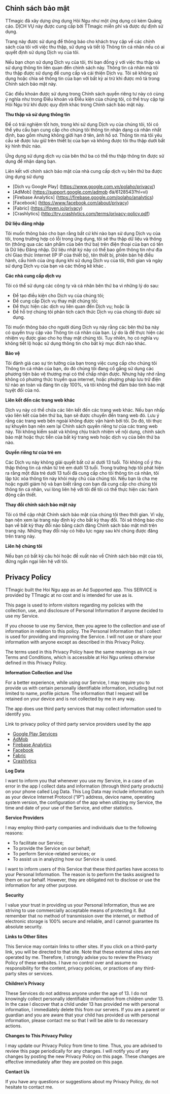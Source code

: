 ## Chính sách bảo mật

TTmagic đã xây dựng ứng dụng Hỏi Ngu như một ứng dụng có kèm Quảng cáo. DỊCH VỤ này được cung cấp bởi TTmagic miễn phí và được dự định sử dụng.

Trang này được sử dụng để thông báo cho khách truy cập về các chính sách của tôi với việc thu thập, sử dụng và tiết lộ Thông tin cá nhân nếu có ai quyết định sử dụng Dịch vụ của tôi.

Nếu bạn chọn sử dụng Dịch vụ của tôi, thì bạn đồng ý với việc thu thập và sử dụng thông tin liên quan đến chính sách này. Thông tin cá nhân mà tôi thu thập được sử dụng để cung cấp và cải thiện Dịch vụ. Tôi sẽ không sử dụng hoặc chia sẻ thông tin của bạn với bất kỳ ai trừ khi được mô tả trong Chính sách bảo mật này.

Các điều khoản được sử dụng trong Chính sách quyền riêng tư này có cùng ý nghĩa như trong Điều khoản và Điều kiện của chúng tôi, có thể truy cập tại Hỏi Ngu trừ khi được quy định khác trong Chính sách bảo mật này.

**Thu thập và sử dụng thông tin**

Để có trải nghiệm tốt hơn, trong khi sử dụng Dịch vụ của chúng tôi, tôi có thể yêu cầu bạn cung cấp cho chúng tôi thông tin nhận dạng cá nhân nhất định, bao gồm nhưng không giới hạn ở tên, ảnh hồ sơ. Thông tin mà tôi yêu cầu sẽ được lưu giữ trên thiết bị của bạn và không được tôi thu thập dưới bất kỳ hình thức nào.

Ứng dụng sử dụng dịch vụ của bên thứ ba có thể thu thập thông tin được sử dụng để nhận dạng bạn.

Liên kết với chính sách bảo mật của nhà cung cấp dịch vụ bên thứ ba được ứng dụng sử dụng

* [Dịch vụ Google Play] (https://www.google.com.vn/polaho/privacy/)
* [AdMob] (https://support.google.com/admob đá/6128543?hl=vi)
* [Firebase Analytics] (https://firebase.google.com/polaho/analytics)
* [Facebook] (https://www.facebook.com/about/privacy)
* [Fabric] (https://foven.io/privacy)
* [Crashlytics] (http://try.crashlytics.com/terms/privacy-policy.pdf)

**Dữ liệu đăng nhập**

Tôi muốn thông báo cho bạn rằng bất cứ khi nào bạn sử dụng Dịch vụ của tôi, trong trường hợp có lỗi trong ứng dụng, tôi sẽ thu thập dữ liệu và thông tin (thông qua các sản phẩm của bên thứ ba) trên điện thoại của bạn có tên là Dữ liệu Đăng nhập. Dữ liệu nhật ký này có thể bao gồm thông tin như địa chỉ Giao thức Internet (IP IP của thiết bị), tên thiết bị, phiên bản hệ điều hành, cấu hình của ứng dụng khi sử dụng Dịch vụ của tôi, thời gian và ngày sử dụng Dịch vụ của bạn và các thống kê khác .

**Các nhà cung cấp dịch vụ**

Tôi có thể sử dụng các công ty và cá nhân bên thứ ba vì những lý do sau:

*   Để tạo điều kiện cho Dịch vụ của chúng tôi;
*   Để cung cấp Dịch vụ thay mặt chúng tôi;
*   Để thực hiện các dịch vụ liên quan đến Dịch vụ; hoặc là
*   Để hỗ trợ chúng tôi phân tích cách thức Dịch vụ của chúng tôi được sử dụng.

Tôi muốn thông báo cho người dùng Dịch vụ này rằng các bên thứ ba này có quyền truy cập vào Thông tin cá nhân của bạn. Lý do là để thực hiện các nhiệm vụ được giao cho họ thay mặt chúng tôi. Tuy nhiên, họ có nghĩa vụ không tiết lộ hoặc sử dụng thông tin cho bất kỳ mục đích nào khác.

**Bảo vệ**

Tôi đánh giá cao sự tin tưởng của bạn trong việc cung cấp cho chúng tôi Thông tin cá nhân của bạn, do đó chúng tôi đang cố gắng sử dụng các phương tiện bảo vệ thương mại có thể chấp nhận được. Nhưng hãy nhớ rằng không có phương thức truyền qua internet, hoặc phương pháp lưu trữ điện tử nào an toàn và đáng tin cậy 100%, và tôi không thể đảm bảo tính bảo mật tuyệt đối của nó.

**Liên kết đến các trang web khác**

Dịch vụ này có thể chứa các liên kết đến các trang web khác. Nếu bạn nhấp vào liên kết của bên thứ ba, bạn sẽ được chuyển đến trang web đó. Lưu ý rằng các trang web bên ngoài không được vận hành bởi tôi. Do đó, tôi thực sự khuyên bạn nên xem lại Chính sách quyền riêng tư của các trang web này. Tôi không kiểm soát và không chịu trách nhiệm về nội dung, chính sách bảo mật hoặc thực tiễn của bất kỳ trang web hoặc dịch vụ của bên thứ ba nào.

**Quyền riêng tư của trẻ em**

Các Dịch vụ này không giải quyết bất cứ ai dưới 13 tuổi. Tôi không cố ý thu thập thông tin cá nhân từ trẻ em dưới 13 tuổi. Trong trường hợp tôi phát hiện ra rằng một đứa trẻ dưới 13 tuổi đã cung cấp cho tôi thông tin cá nhân, tôi lập tức xóa thông tin này khỏi máy chủ của chúng tôi. Nếu bạn là cha mẹ hoặc người giám hộ và bạn biết rằng con bạn đã cung cấp cho chúng tôi thông tin cá nhân, vui lòng liên hệ với tôi để tôi có thể thực hiện các hành động cần thiết.

**Thay đổi chính sách bảo mật này**

Tôi có thể cập nhật Chính sách bảo mật của chúng tôi theo thời gian. Vì vậy, bạn nên xem lại trang này định kỳ cho bất kỳ thay đổi. Tôi sẽ thông báo cho bạn về bất kỳ thay đổi nào bằng cách đăng Chính sách bảo mật mới trên trang này. Những thay đổi này có hiệu lực ngay sau khi chúng được đăng trên trang này.

**Liên hệ chúng tôi**

Nếu bạn có bất kỳ câu hỏi hoặc đề xuất nào về Chính sách bảo mật của tôi, đừng ngần ngại liên hệ với tôi.

##

## Privacy Policy

TTmagic built the Hoi Ngu app as an Ad Supported app. This SERVICE is provided by TTmagic at no cost and is intended for use as is.

This page is used to inform visitors regarding my policies with the collection, use, and disclosure of Personal Information if anyone decided to use my Service.

If you choose to use my Service, then you agree to the collection and use of information in relation to this policy. The Personal Information that I collect is used for providing and improving the Service. I will not use or share your information with anyone except as described in this Privacy Policy.

The terms used in this Privacy Policy have the same meanings as in our Terms and Conditions, which is accessible at Hoi Ngu unless otherwise defined in this Privacy Policy.

**Information Collection and Use**

For a better experience, while using our Service, I may require you to provide us with certain personally identifiable information, including but not limited to name, profile picture. The information that I request will be retained on your device and is not collected by me in any way.

The app does use third party services that may collect information used to identify you.

Link to privacy policy of third party service providers used by the app

*   [Google Play Services](https://www.google.com/policies/privacy/)
*   [AdMob](https://support.google.com/admob/answer/6128543?hl=en)
*   [Firebase Analytics](https://firebase.google.com/policies/analytics)
*   [Facebook](https://www.facebook.com/about/privacy)
*   [Fabric](https://fabric.io/privacy)
*   [Crashlytics](http://try.crashlytics.com/terms/privacy-policy.pdf)

**Log Data**

I want to inform you that whenever you use my Service, in a case of an error in the app I collect data and information (through third party products) on your phone called Log Data. This Log Data may include information such as your device Internet Protocol (“IP”) address, device name, operating system version, the configuration of the app when utilizing my Service, the time and date of your use of the Service, and other statistics.

**Service Providers**

I may employ third-party companies and individuals due to the following reasons:

*   To facilitate our Service;
*   To provide the Service on our behalf;
*   To perform Service-related services; or
*   To assist us in analyzing how our Service is used.

I want to inform users of this Service that these third parties have access to your Personal Information. The reason is to perform the tasks assigned to them on our behalf. However, they are obligated not to disclose or use the information for any other purpose.

**Security**

I value your trust in providing us your Personal Information, thus we are striving to use commercially acceptable means of protecting it. But remember that no method of transmission over the internet, or method of electronic storage is 100% secure and reliable, and I cannot guarantee its absolute security.

**Links to Other Sites**

This Service may contain links to other sites. If you click on a third-party link, you will be directed to that site. Note that these external sites are not operated by me. Therefore, I strongly advise you to review the Privacy Policy of these websites. I have no control over and assume no responsibility for the content, privacy policies, or practices of any third-party sites or services.

**Children’s Privacy**

These Services do not address anyone under the age of 13\. I do not knowingly collect personally identifiable information from children under 13\. In the case I discover that a child under 13 has provided me with personal information, I immediately delete this from our servers. If you are a parent or guardian and you are aware that your child has provided us with personal information, please contact me so that I will be able to do necessary actions.

**Changes to This Privacy Policy**

I may update our Privacy Policy from time to time. Thus, you are advised to review this page periodically for any changes. I will notify you of any changes by posting the new Privacy Policy on this page. These changes are effective immediately after they are posted on this page.

**Contact Us**

If you have any questions or suggestions about my Privacy Policy, do not hesitate to contact me.
